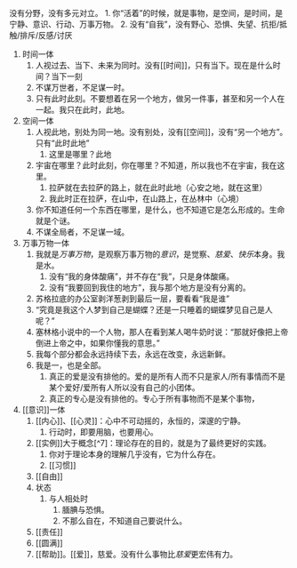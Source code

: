 没有分野，没有多元对立。
	1. 你“活着”的时候，就是事物，是空间，是时间，是宁静、意识、行动、万事万物。
	2. 没有“自我”，没有野心、恐惧、失望、抗拒/抵触/排斥/反感/讨厌

1. 时间一体
	1. 人视过去、当下、未来为同时。没有[[时间]]，只有当下。现在是什么时间？当下一刻
	2. 不谋万世者，不足谋一时。
	3. 只有此时此刻。不要想着在另一个地方，做另一件事，甚至和另一个人在一起。我只在此时，此地。
2. 空间一体
	1. 人视此地，别处为同一地。没有别处，没有[[空间]]，没有“另一个地方”。只有“此时此地”
		1. 这里是哪里？此地
	2. 宇宙在哪里？此时此刻，你在哪里？不知道，所以我也不在宇宙，我在这里。
		1. 拉萨就在去拉萨的路上，就在此时此地（心安之地，就在这里）
		2. 我此时正在拉萨，在山中，在山路上，在丛林中（心境）
	3. 你不知道任何一个东西在哪里，是什么，也不知道它是怎么形成的。生命就是个谜。
	4. 不谋全局者，不足谋一域。
3. 万事万物一体
	1. 我就是*万事万物*，是观察万事万物的*意识*，是觉察、*慈爱*、*快乐*本身。我是水。
		1. 没有“我的身体酸痛”，并不存在“我”，只是身体酸痛。
		2. 没有“我要回到我住的地方”，我与那个地方是没有分离的。
	2. 苏格拉底的办公室剥洋葱剥到最后一层，要看看“我是谁”
	3. “究竟是我这个人梦到自己是蝴蝶？还是一只睡着的蝴蝶梦见自己是人呢？”
	4. 塞林格小说中的一个人物，那人在看到某人喝牛奶时说：“那就好像把上帝倒进上帝之中，如果你懂我的意思。”
	5. 我每个部分都会永远持续下去，永远在改变，永远新鲜。
	6. 我是一，也是全部。
		1. 真正的爱是没有排他的。爱的是所有人而不只是家人/所有事情而不是某个爱好/爱所有人所以没有自己的小团体。
		2. 真正的专心是没有排他的。专心于所有事物而不是某个事物，
4. [[意识]]一体
	1. [[内心]]、[[心灵]]：心中不可动摇的，永恒的，深邃的宁静。
		1. 行动时，即要用脑，也要用心。
	2. [[实例]]大于概念[^7]：理论存在的目的，就是为了最终更好的实践。
		1. 你对于理论本身的理解几乎没有，它为什么存在。
		2. [[习惯]] 
	3. [[自由]] 
	4. 状态
		1. 与人相处时
			1. 腼腆与恐惧。
			2. 不那么自在，不知道自己要说什么。
	5. [[责任]] 
	6. [[圆满]] 
	7. [[帮助]]。[[爱]]，慈爱。没有什么事物比*慈爱*更宏伟有力。